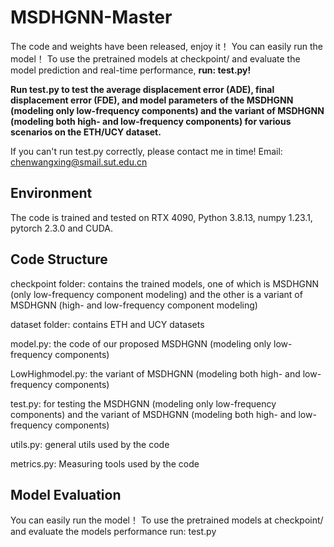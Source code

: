 # MSDHGNN-Master

The code and weights have been released, enjoy it！ You can easily run the model！ To use the pretrained models at checkpoint/ and evaluate the model prediction and real-time performance, **run:  test.py!**

**Run test.py to test the average displacement error (ADE), final displacement error (FDE), and model parameters of the MSDHGNN (modeling only low-frequency components) and the variant of MSDHGNN (modeling both high- and low-frequency components) for various scenarios on the ETH/UCY dataset.**

If you can't run test.py correctly, please contact me in time! Email: chenwangxing@smail.sut.edu.cn


## Environment
The code is trained and tested on RTX 4090, Python 3.8.13, numpy 1.23.1, pytorch 2.3.0 and CUDA.


## Code Structure
checkpoint folder: contains the trained models, one of which is MSDHGNN (only low-frequency component modeling) and the other is a variant of MSDHGNN (high- and low-frequency component modeling)

dataset folder: contains ETH and UCY datasets

model.py: the code of our proposed MSDHGNN (modeling only low-frequency components)

LowHighmodel.py: the variant of MSDHGNN (modeling both high- and low-frequency components)

test.py: for testing the MSDHGNN (modeling only low-frequency components) and the variant of MSDHGNN (modeling both high- and low-frequency components)

utils.py: general utils used by the code

metrics.py: Measuring tools used by the code


## Model Evaluation
You can easily run the model！ To use the pretrained models at checkpoint/ and evaluate the models performance run:  test.py
